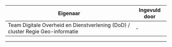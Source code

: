 | Eigenaar | Ingevuld door |
| --- | --- |
| Team Digitale Overheid en Dienstverlening (DoD) / cluster Regie Geo-informatie | - |
<hr/>


